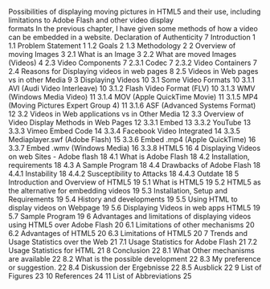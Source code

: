 Possibilities of displaying moving pictures in HTML5 and their use, including limitations to Adobe Flash and other video display  
formats
In the previous chapter, I have given some methods of how a video can be embedded in a website.
Declaration of Authenticity	7
Introduction	1
1.1	Problem Statement	1
1.2	Goals	2
1.3	Methodology	2
2	Overview of moving Images	3
2.1	What is an Image	3
2.2	What are moved Images (Videos)	4
2.3	Video Components	7
2.3.1	Codec	7
2.3.2	Video Containers	7
2.4	Reasons for Displaying videos in web pages	8
2.5	Videos in Web pages vs in other Media	9
3	Displaying Videos	10
3.1	Some Video Formats	10
3.1.1	AVI (Audi Video Interleave)	10
3.1.2	Flash Video Format (FLV)	10
3.1.3	WMV (Windows Media Video)	11
3.1.4	MOV (Apple QuickTime Movie)	11
3.1.5	MP4 (Moving Pictures Expert Group 4)	11
3.1.6	ASF (Advanced Systems Format)	12
3.2	Videos in Web applications vs in Other Media	12
3.3	Overview of Video Display Methods in Web Pages	12
3.3.1	Embed	13
3.3.2	YouTube	13
3.3.3	Vimeo Embed Code	14
3.3.4	Facebook Video Integrated	14
3.3.5	Mediaplayer.swf (Adobe Flash)	15
3.3.6	Embed .mp4 (Apple QuickTime)	16
3.3.7	Embed .wmv (Windows Media)	16
3.3.8	HTML5	16
4	Displaying Videos on web Sites - Adobe flash	18
4.1	What is Adobe Flash	18
4.2	Installation, requirements	18
4.3	A Sample Program	18
4.4	Drawbacks of Adobe Flash	18
4.4.1	Instability	18
4.4.2	Susceptibility to Attacks	18
4.4.3	Outdate	18
5	Introduction and Overview of HTML5	19
5.1	What is HTML5	19
5.2	HTML5 as the alternative for embedding videos	19
5.3	Installation, Setup and Requirements	19
5.4	History and developments	19
5.5	Using HTML to display videos on Webpage	19
5.6	Displaying Videos in web apps HTML5	19
5.7	Sample Program	19
6	Advantages and limitations of displaying videos using HTML5 over Adobe Flash	20
6.1	Limitations of other mechanisms	20
6.2	Advantages of HTML5	20
6.3	Limitations of HTML5	20
7	Trends and Usage Statistics over the Web	21
7.1	Usage Statistics for Adobe Flash	21
7.2	Usage Statistics for HTML	21
8	Conclusion	22
8.1	What Other mechanisms are available	22
8.2	What is the possible development	22
8.3	My preference or suggestion.	22
8.4	Diskussion der Ergebnisse	22
8.5	Ausblick	22
9	List of Figures	23
10	References	24
11	List of Abbreviations	25
 